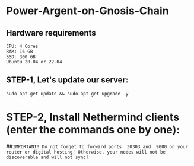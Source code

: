 # Power-Argent-on-Gnosis-Chain

## Hardware requirements
```console
CPU: 4 Cores
RAM: 16 GB
SSD: 300 GB
Ubuntu 20.04 or 22.04
```
## STEP-1, Let's update our server:
```console
sudo apt-get update && sudo apt-get upgrade -y
```

# STEP-2, Install Nethermind clients (enter the commands one by one):

##``IMPORTANT! Do not forget to forward ports: 30303 and  9000 on your router or digital hosting! Otherwise, your nodes will not be discoverable and will not sync!``


```console
